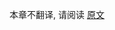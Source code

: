 [//]: # (title: Kotlin 2.0.0-Beta5 版中的新功能)

本章不翻译, 请阅读 [原文](https://kotlinlang.org/docs/whatsnew-eap.html)
